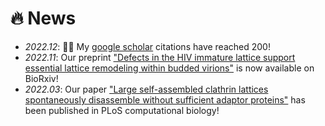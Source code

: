 # 🔥 News
- *2022.12*: 🎉🎉 My [google scholar](https://scholar.google.com/citations?view_op=list_works&hl=en&hl=en&user=SVybCcwAAAAJ) citations have reached 200!
- *2022.11*: Our preprint ["Defects in the HIV immature lattice support essential lattice remodeling within budded virions"](https://www.biorxiv.org/content/10.1101/2022.11.21.517392v1.abstract) is now available on BioRxiv!
- *2022.03*: Our paper ["Large self-assembled clathrin lattices spontaneously disassemble without sufficient adaptor proteins"](https://journals.plos.org/ploscompbiol/article?id=10.1371/journal.pcbi.1009969) has been published in PLoS computational biology!
